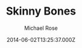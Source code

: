 ---
layout: JamstackTheme
title: Skinny Bones
github: https://github.com/mmistakes/jekyll-theme-skinny-bones
demo: https://mmistakes.github.io/jekyll-theme-skinny-bones/
author: Michael Rose
ssg: Jekyll
date: 2014-06-02T13:25:37.000Z
description: A Jekyll starter with a variety of flexible layouts and components.
stale: true
---